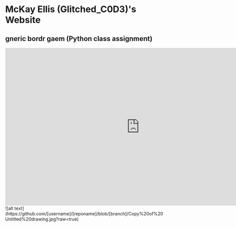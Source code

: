 # McKay Ellis (Glitched_C0D3)'s Website
## gneric bordr gaem (Python class assignment)
<iframe width="850" height="500" src="https://codehs.com/sandbox/mckayellis/gneric-bordr-gaem-1/embed/?display_mode=displayOnly&read_only=True&show_file_tree=False" frameborder="0" allowfullscreen class="video-iframe"></iframe>
![alt text](https://github.com/[username]/[reponame]/blob/[branch]/Copy%20of%20Untitled%20drawing.jpg?raw=true)
